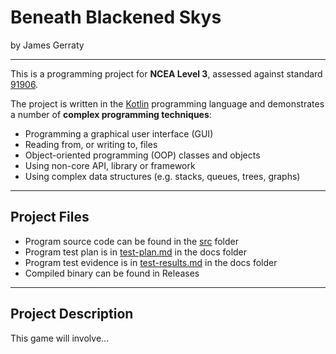 # Beneath Blackened Skys

by James Gerraty

---

This is a programming project for **NCEA Level 3**, assessed against standard [91906](as91906.pdf).

The project is written in the [Kotlin](https://kotlinlang.org) programming language and demonstrates a number of **complex programming techniques**:
- Programming a graphical user interface (GUI)
- Reading from, or writing to, files
- Object-oriented programming (OOP) classes and objects
- Using non-core API, library or framework
- Using complex data structures (e.g. stacks, queues, trees, graphs)

[//]: # (** EDIT LIST ABOVE TO MATCH YOUR PROJECT**)

---

## Project Files

- Program source code can be found in the [src](src/) folder
- Program test plan is in [test-plan.md](docs/test-plan.md) in the docs folder
- Program test evidence is in [test-results.md](docs/test-results.md) in the docs folder
- Compiled binary can be found in Releases

---

## Project Description

This game will involve...

[//]: # (**PLACE YOUR PROJECT DESCRIPTION HERE**)


